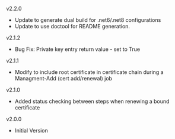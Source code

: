 v2.2.0
- Update to generate dual build for .net6/.net8 configurations
- Update to use doctool for README generation.

v2.1.2
- Bug Fix: Private key entry return value - set to True

v2.1.1
- Modify to include root certificate in certificate chain during a Managment-Add (cert add/renewal) job

v2.1.0
- Added status checking between steps when renewing a bound certificate

v2.0.0
- Initial Version
